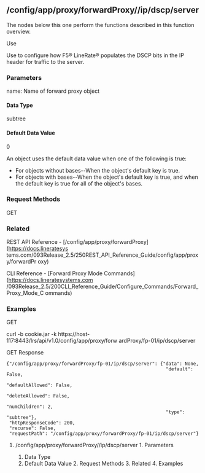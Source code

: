 ## /config/app/proxy/forwardProxy/<name>/ip/dscp/server

The nodes below this one perform the functions described in this function
overview.

Use

Use to configure how F5® LineRate® populates the DSCP bits in the IP header
for traffic to the server.

### Parameters

name: Name of forward proxy object

#### Data Type

subtree

#### Default Data Value

0

An object uses the default data value when one of the following is true:

  * For objects without bases--When the object's default key is true.
  * For objects with bases--When the object's default key is true, and when the default key is true for all of the object's bases.

### Request Methods

GET

### Related

REST API Reference - [/config/app/proxy/forwardProxy](https://docs.lineratesys
tems.com/093Release_2.5/250REST_API_Reference_Guide/config/app/proxy/forwardPr
oxy)

CLI Reference - [Forward Proxy Mode Commands](https://docs.lineratesystems.com
/093Release_2.5/200CLI_Reference_Guide/Configure_Commands/Forward_Proxy_Mode_C
ommands)

### Examples

GET

curl -b cookie.jar -k https://host-117:8443/lrs/api/v1.0/config/app/proxy/forw
ardProxy/fp-01/ip/dscp/server

GET Response

    
    {"/config/app/proxy/forwardProxy/fp-01/ip/dscp/server": {"data": None,
                                                              "default": False,
                                                              "defaultAllowed": False,
                                                              "deleteAllowed": False,
                                                              "numChildren": 2,
                                                              "type": "subtree"},
     "httpResponseCode": 200,
     "recurse": False,
     "requestPath": "/config/app/proxy/forwardProxy/fp-01/ip/dscp/server"}
    

  1. /config/app/proxy/forwardProxy/<name>/ip/dscp/server
    1. Parameters
      1. Data Type
      2. Default Data Value
    2. Request Methods
    3. Related
    4. Examples


